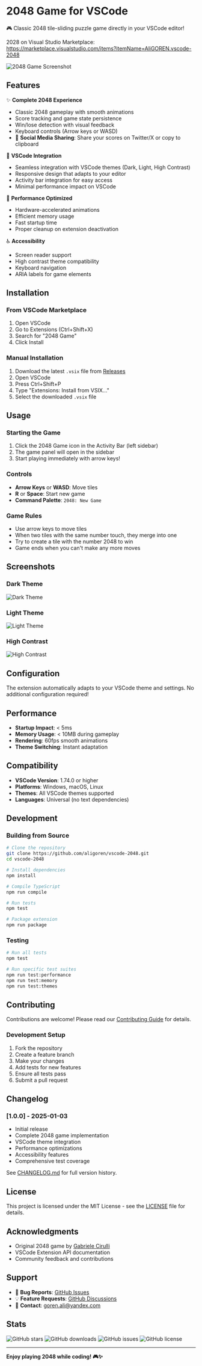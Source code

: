 # 2048 Game for VSCode

🎮 Classic 2048 tile-sliding puzzle game directly in your VSCode editor!

2028 on Visual Studio Marketplace: https://marketplace.visualstudio.com/items?itemName=AliGOREN.vscode-2048

![2048 Game Screenshot](/images/screenshot.png)

## Features

✨ **Complete 2048 Experience**
- Classic 2048 gameplay with smooth animations
- Score tracking and game state persistence
- Win/lose detection with visual feedback
- Keyboard controls (Arrow keys or WASD)
- 🎯 **Social Media Sharing**: Share your scores on Twitter/X or copy to clipboard

🎨 **VSCode Integration**
- Seamless integration with VSCode themes (Dark, Light, High Contrast)
- Responsive design that adapts to your editor
- Activity bar integration for easy access
- Minimal performance impact on VSCode

🚀 **Performance Optimized**
- Hardware-accelerated animations
- Efficient memory usage
- Fast startup time
- Proper cleanup on extension deactivation

♿ **Accessibility**
- Screen reader support
- High contrast theme compatibility
- Keyboard navigation
- ARIA labels for game elements

## Installation

### From VSCode Marketplace
1. Open VSCode
2. Go to Extensions (Ctrl+Shift+X)
3. Search for "2048 Game"
4. Click Install

### Manual Installation
1. Download the latest `.vsix` file from [Releases](https://github.com/aligoren/vscode-2048/releases)
2. Open VSCode
3. Press Ctrl+Shift+P
4. Type "Extensions: Install from VSIX..."
5. Select the downloaded `.vsix` file

## Usage

### Starting the Game
1. Click the 2048 Game icon in the Activity Bar (left sidebar)
2. The game panel will open in the sidebar
3. Start playing immediately with arrow keys!

### Controls
- **Arrow Keys** or **WASD**: Move tiles
- **R** or **Space**: Start new game
- **Command Palette**: `2048: New Game`

### Game Rules
- Use arrow keys to move tiles
- When two tiles with the same number touch, they merge into one
- Try to create a tile with the number 2048 to win
- Game ends when you can't make any more moves

## Screenshots

### Dark Theme
![Dark Theme](/images/screenshot_dark.png)

### Light Theme  
![Light Theme](/images/screenshot.png)

### High Contrast
![High Contrast](/images/screenshot_high_constract.png)

## Configuration

The extension automatically adapts to your VSCode theme and settings. No additional configuration required!

## Performance

- **Startup Impact**: < 5ms
- **Memory Usage**: < 10MB during gameplay
- **Rendering**: 60fps smooth animations
- **Theme Switching**: Instant adaptation

## Compatibility

- **VSCode Version**: 1.74.0 or higher
- **Platforms**: Windows, macOS, Linux
- **Themes**: All VSCode themes supported
- **Languages**: Universal (no text dependencies)

## Development

### Building from Source
```bash
# Clone the repository
git clone https://github.com/aligoren/vscode-2048.git
cd vscode-2048

# Install dependencies
npm install

# Compile TypeScript
npm run compile

# Run tests
npm test

# Package extension
npm run package
```

### Testing
```bash
# Run all tests
npm test

# Run specific test suites
npm run test:performance
npm run test:memory
npm run test:themes
```

## Contributing

Contributions are welcome! Please read our [Contributing Guide](CONTRIBUTING.md) for details.

### Development Setup
1. Fork the repository
2. Create a feature branch
3. Make your changes
4. Add tests for new features
5. Ensure all tests pass
6. Submit a pull request

## Changelog

### [1.0.0] - 2025-01-03
- Initial release
- Complete 2048 game implementation
- VSCode theme integration
- Performance optimizations
- Accessibility features
- Comprehensive test coverage

See [CHANGELOG.md](CHANGELOG.md) for full version history.

## License

This project is licensed under the MIT License - see the [LICENSE](LICENSE) file for details.

## Acknowledgments

- Original 2048 game by [Gabriele Cirulli](https://github.com/gabrielecirulli/2048)
- VSCode Extension API documentation
- Community feedback and contributions

## Support

- 🐛 **Bug Reports**: [GitHub Issues](https://github.com/aligoren/vscode-2048/issues)
- 💡 **Feature Requests**: [GitHub Discussions](https://github.com/aligoren/vscode-2048/discussions)
- 📧 **Contact**: goren.ali@yandex.com

## Stats

![GitHub stars](https://img.shields.io/github/stars/aligoren/vscode-2048)
![GitHub downloads](https://img.shields.io/visual-studio-marketplace/d/aligoren.vscode-2048)
![GitHub issues](https://img.shields.io/github/issues/aligoren/vscode-2048)
![GitHub license](https://img.shields.io/github/license/aligoren/vscode-2048)

---

**Enjoy playing 2048 while coding! 🎮✨**